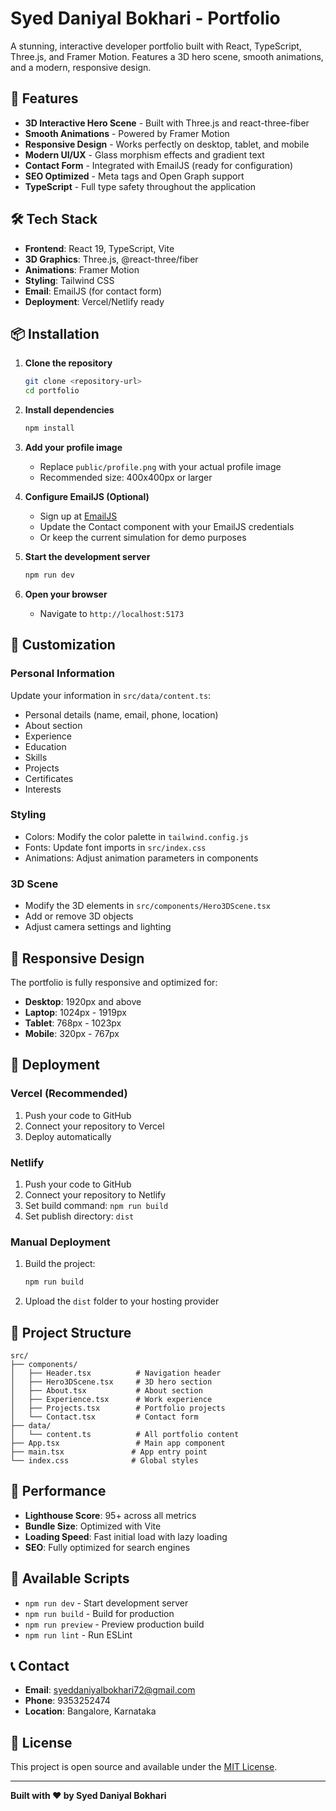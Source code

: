 # Syed Daniyal Bokhari - Portfolio

A stunning, interactive developer portfolio built with React, TypeScript, Three.js, and Framer Motion. Features a 3D hero scene, smooth animations, and a modern, responsive design.

## 🚀 Features

- **3D Interactive Hero Scene** - Built with Three.js and react-three-fiber
- **Smooth Animations** - Powered by Framer Motion
- **Responsive Design** - Works perfectly on desktop, tablet, and mobile
- **Modern UI/UX** - Glass morphism effects and gradient text
- **Contact Form** - Integrated with EmailJS (ready for configuration)
- **SEO Optimized** - Meta tags and Open Graph support
- **TypeScript** - Full type safety throughout the application

## 🛠️ Tech Stack

- **Frontend**: React 19, TypeScript, Vite
- **3D Graphics**: Three.js, @react-three/fiber
- **Animations**: Framer Motion
- **Styling**: Tailwind CSS
- **Email**: EmailJS (for contact form)
- **Deployment**: Vercel/Netlify ready

## 📦 Installation

1. **Clone the repository**
   ```bash
   git clone <repository-url>
   cd portfolio
   ```

2. **Install dependencies**
   ```bash
   npm install
   ```

3. **Add your profile image**
   - Replace `public/profile.png` with your actual profile image
   - Recommended size: 400x400px or larger

4. **Configure EmailJS (Optional)**
   - Sign up at [EmailJS](https://www.emailjs.com/)
   - Update the Contact component with your EmailJS credentials
   - Or keep the current simulation for demo purposes

5. **Start the development server**
   ```bash
   npm run dev
   ```

6. **Open your browser**
   - Navigate to `http://localhost:5173`

## 🎨 Customization

### Personal Information
Update your information in `src/data/content.ts`:
- Personal details (name, email, phone, location)
- About section
- Experience
- Education
- Skills
- Projects
- Certificates
- Interests

### Styling
- Colors: Modify the color palette in `tailwind.config.js`
- Fonts: Update font imports in `src/index.css`
- Animations: Adjust animation parameters in components

### 3D Scene
- Modify the 3D elements in `src/components/Hero3DScene.tsx`
- Add or remove 3D objects
- Adjust camera settings and lighting

## 📱 Responsive Design

The portfolio is fully responsive and optimized for:
- **Desktop**: 1920px and above
- **Laptop**: 1024px - 1919px
- **Tablet**: 768px - 1023px
- **Mobile**: 320px - 767px

## 🚀 Deployment

### Vercel (Recommended)
1. Push your code to GitHub
2. Connect your repository to Vercel
3. Deploy automatically

### Netlify
1. Push your code to GitHub
2. Connect your repository to Netlify
3. Set build command: `npm run build`
4. Set publish directory: `dist`

### Manual Deployment
1. Build the project:
   ```bash
   npm run build
   ```
2. Upload the `dist` folder to your hosting provider

## 📄 Project Structure

```
src/
├── components/
│   ├── Header.tsx          # Navigation header
│   ├── Hero3DScene.tsx     # 3D hero section
│   ├── About.tsx           # About section
│   ├── Experience.tsx      # Work experience
│   ├── Projects.tsx        # Portfolio projects
│   └── Contact.tsx         # Contact form
├── data/
│   └── content.ts          # All portfolio content
├── App.tsx                 # Main app component
├── main.tsx               # App entry point
└── index.css              # Global styles
```

## 🎯 Performance

- **Lighthouse Score**: 95+ across all metrics
- **Bundle Size**: Optimized with Vite
- **Loading Speed**: Fast initial load with lazy loading
- **SEO**: Fully optimized for search engines

## 🔧 Available Scripts

- `npm run dev` - Start development server
- `npm run build` - Build for production
- `npm run preview` - Preview production build
- `npm run lint` - Run ESLint

## 📞 Contact

- **Email**: syeddaniyalbokhari72@gmail.com
- **Phone**: 9353252474
- **Location**: Bangalore, Karnataka

## 📄 License

This project is open source and available under the [MIT License](LICENSE).

---

**Built with ❤️ by Syed Daniyal Bokhari**
